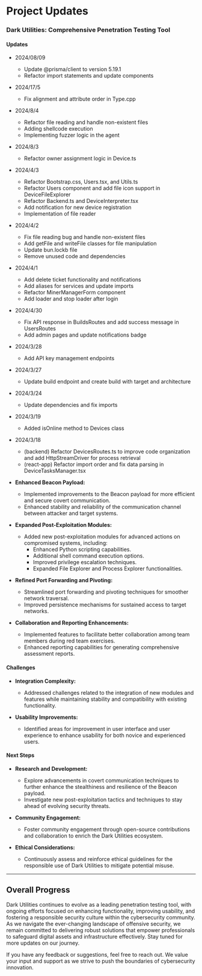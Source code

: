 # Project Updates

### Dark Utilities: Comprehensive Penetration Testing Tool

#### Updates
- 2024/08/09
    - Update @prisma/client to version 5.19.1
    - Refactor import statements and update components

- 2024/17/5
    - Fix alignment and attribute order in Type.cpp

- 2024/8/4
    - Refactor file reading and handle non-existent files
    - Adding shellcode execution
    - Implementing fuzzer logic in the agent

- 2024/8/3
    - Refactor owner assignment logic in Device.ts

- 2024/4/3
    - Refactor Bootstrap.css, Users.tsx, and Utils.ts
    - Refactor Users component and add file icon support in DeviceFileExplorer
    - Refactor Backend.ts and DeviceInterpreter.tsx
    - Add notification for new device registration
    - Implementation of file reader

- 2024/4/2
    - Fix file reading bug and handle non-existent files
    - Add getFile and writeFile classes for file manipulation
    - Update bun.lockb file
    - Remove unused code and dependencies

- 2024/4/1
    - Add delete ticket functionality and notifications
    - Add aliases for services and update imports
    - Refactor MinerManagerForm component
    - Add loader and stop loader after login

- 2024/4/30
    - Fix API response in BuildsRoutes and add success message in UsersRoutes
    - Add admin pages and update notifications badge

- 2024/3/28
    - Add API key management endpoints

- 2024/3/27
    - Update build endpoint and create build with target and architecture

- 2024/3/24
    - Update dependencies and fix imports

- 2024/3/19
    - Added isOnline method to Devices class

- 2024/3/18
    - (backend) Refactor DevicesRoutes.ts to improve code organization and add HttpStreamDriver for process retrieval
    - (react-app) Refactor import order and fix data parsing in DeviceTasksManager.tsx

- **Enhanced Beacon Payload:**
  - Implemented improvements to the Beacon payload for more efficient and secure covert communication.
  - Enhanced stability and reliability of the communication channel between attacker and target systems.

- **Expanded Post-Exploitation Modules:**
  - Added new post-exploitation modules for advanced actions on compromised systems, including:
    - Enhanced Python scripting capabilities.
    - Additional shell command execution options.
    - Improved privilege escalation techniques.
    - Expanded File Explorer and Process Explorer functionalities.

- **Refined Port Forwarding and Pivoting:**
  - Streamlined port forwarding and pivoting techniques for smoother network traversal.
  - Improved persistence mechanisms for sustained access to target networks.

- **Collaboration and Reporting Enhancements:**
  - Implemented features to facilitate better collaboration among team members during red team exercises.
  - Enhanced reporting capabilities for generating comprehensive assessment reports.

#### Challenges

- **Integration Complexity:**
  - Addressed challenges related to the integration of new modules and features while maintaining stability and compatibility with existing functionality.

- **Usability Improvements:**
  - Identified areas for improvement in user interface and user experience to enhance usability for both novice and experienced users.

#### Next Steps

- **Research and Development:**
  - Explore advancements in covert communication techniques to further enhance the stealthiness and resilience of the Beacon payload.
  - Investigate new post-exploitation tactics and techniques to stay ahead of evolving security threats.

- **Community Engagement:**
  - Foster community engagement through open-source contributions and collaboration to enrich the Dark Utilities ecosystem.

- **Ethical Considerations:**
  - Continuously assess and reinforce ethical guidelines for the responsible use of Dark Utilities to mitigate potential misuse.

---

## Overall Progress

Dark Utilities continues to evolve as a leading penetration testing tool, with ongoing efforts focused on enhancing functionality, improving usability, and fostering a responsible security culture within the cybersecurity community. As we navigate the ever-changing landscape of offensive security, we remain committed to delivering robust solutions that empower professionals to safeguard digital assets and infrastructure effectively. Stay tuned for more updates on our journey.

If you have any feedback or suggestions, feel free to reach out. We value your input and support as we strive to push the boundaries of cybersecurity innovation.

